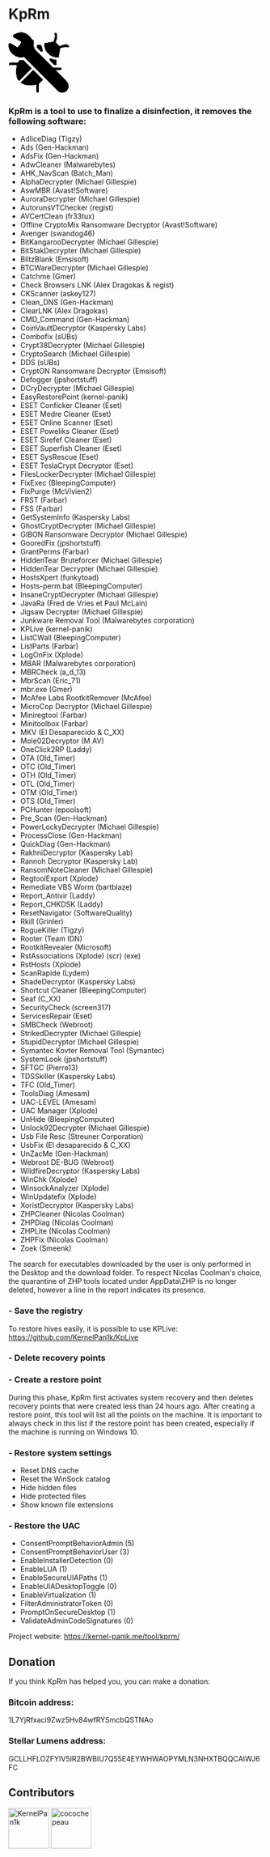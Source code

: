 # KpRm


![Google logo](./src/assets/bug.gif "google logo")


### KpRm is a tool to use to finalize a disinfection, it removes the following software:

 - AdliceDiag (Tigzy)
 - Ads (Gen-Hackman)
 - AdsFix (Gen-Hackman)
 - AdwCleaner (Malwarebytes)
 - AHK_NavScan (Batch_Man)
 - AlphaDecrypter (Michael Gillespie)
 - AswMBR (Avast!Software)
 - AuroraDecrypter (Michael Gillespie)
 - AutorunsVTChecker (regist)
 - AVCertClean (fr33tux)
 - Offline CryptoMix Ransomware Decryptor (Avast!Software)
 - Avenger (swandog46)
 - BitKangarooDecrypter (Michael Gillespie)
 - BitStakDecrypter (Michael Gillespie)
 - BlitzBlank (Emsisoft)
 - BTCWareDecrypter (Michael Gillespie)
 - Catchme (Gmer)
 - Check Browsers LNK (Alex Dragokas & regist)
 - CKScanner (askey127)
 - Clean_DNS (Gen-Hackman)
 - ClearLNK (Alex Dragokas)
 - CMD_Command (Gen-Hackman)
 - CoinVaultDecryptor (Kaspersky Labs)
 - Combofix (sUBs)
 - Crypt38Decrypter (Michael Gillespie)
 - CryptoSearch (Michael Gillespie)
 - DDS (sUBs)
 - CryptON Ransomware Decryptor (Emsisoft)
 - Defogger (jpshortstuff)
 - DCryDecrypter (Michael Gillespie)
 - EasyRestorePoint (kernel-panik)
 - ESET Conficker Cleaner (Eset)
 - ESET Medre Cleaner (Eset)
 - ESET Online Scanner (Eset)
 - ESET Poweliks Cleaner (Eset)
 - ESET Sirefef Cleaner (Eset)
 - ESET Superfish Cleaner (Eset)
 - ESET SysRescue (Eset)
 - ESET TeslaCrypt Decryptor (Eset)
 - FilesLockerDecrypter (Michael Gillespie)
 - FixExec (BleepingComputer)
 - FixPurge (McVivien2)
 - FRST (Farbar)
 - FSS (Farbar)
 - GetSystemInfo (Kaspersky Labs)
 - GhostCryptDecrypter (Michael Gillespie)
 - GIBON Ransomware Decryptor (Michael Gillespie)
 - GooredFix (jpshortstuff)
 - GrantPerms (Farbar)
 - HiddenTear Bruteforcer (Michael Gillespie)
 - HiddenTear Decrypter (Michael Gillespie)
 - HostsXpert (funkytoad)
 - Hosts-perm.bat (BleepingComputer)
 - InsaneCryptDecrypter (Michael Gillespie)
 - JavaRa (Fred de Vries et Paul McLain)
 - Jigsaw Decrypter (Michael Gillespie)
 - Junkware Removal Tool (Malwarebytes corporation)
 - KPLive (kernel-panik)
 - ListCWall (BleepingComputer)
 - ListParts (Farbar)
 - LogOnFix (Xplode)
 - MBAR (Malwarebytes corporation)
 - MBRCheck (a_d_13)
 - MbrScan (Eric_71)
 - mbr.exe (Gmer)
 - McAfee Labs RootkitRemover (McAfee)
 - MicroCop Decryptor (Michael Gillespie)
 - Miniregtool (Farbar)
 - Minitoolbox (Farbar)
 - MKV (El Desaparecido & C_XX)
 - Mole02Decryptor (M AV)
 - OneClick2RP (Laddy)
 - OTA (Old_Timer)
 - OTC (Old_Timer)
 - OTH (Old_Timer)
 - OTL (Old_Timer)
 - OTM (Old_Timer)
 - OTS (Old_Timer)
 - PCHunter (epoolsoft)
 - Pre_Scan (Gen-Hackman)
 - PowerLockyDecrypter (Michael Gillespie)
 - ProcessClose (Gen-Hackman)
 - QuickDiag (Gen-Hackman)
 - RakhniDecryptor (Kaspersky Lab)
 - Rannoh Decryptor (Kaspersky Lab)
 - RansomNoteCleaner (Michael Gillespie)
 - RegtoolExport (Xplode)
 - Remediate VBS Worm (bartblaze)
 - Report_Antivir (Laddy)
 - Report_CHKDSK (Laddy)
 - ResetNavigator (SoftwareQuality)
 - Rkill (Grinler)
 - RogueKiller (Tigzy)
 - Rooter (Team IDN)
 - RootkitRevealer (Microsoft)
 - RstAssociations (Xplode) (scr) (exe)
 - RstHosts (Xplode)
 - ScanRapide (Lydem)
 - ShadeDecryptor (Kaspersky Labs)
 - Shortcut Cleaner (BleepingComputer)
 - Seaf (C_XX)
 - SecurityCheck (screen317)
 - ServicesRepair (Eset)
 - SMBCheck (Webroot)
 - StrikedDecrypter (Michael Gillespie)
 - StupidDecryptor (Michael Gillespie)
 - Symantec Kovter Removal Tool (Symantec)
 - SystemLook (jpshortstuff)
 - SFTGC (Pierre13)
 - TDSSkiller (Kaspersky Labs)
 - TFC (Old_Timer)
 - ToolsDiag (Amesam)
 - UAC-LEVEL (Amesam)
 - UAC Manager (Xplode)
 - UnHide (BleepingComputer)
 - Unlock92Decrypter (Michael Gillespie)
 - Usb File Resc (Streuner Corporation)
 - UsbFix (El desaparecido & C_XX)
 - UnZacMe (Gen-Hackman)
 - Webroot DE-BUG (Webroot)
 - WildfireDecryptor (Kaspersky Labs)
 - WinChk (Xplode)
 - WinsockAnalyzer (Xplode)
 - WinUpdatefix (Xplode)
 - XoristDecryptor (Kaspersky Labs)
 - ZHPCleaner (Nicolas Coolman)
 - ZHPDiag (Nicolas Coolman)
 - ZHPLite (Nicolas Coolman)
 - ZHPFix (Nicolas Coolman)
 - Zoek (Smeenk)


The search for executables downloaded by the user is only performed in the Desktop and the download folder.
To respect Nicolas Coolman's choice, the quarantine of ZHP tools located under AppData\ZHP is no longer deleted,
however a line in the report indicates its presence.


### - Save the registry

To restore hives easily, it is possible to use KPLive: https://github.com/KernelPan1k/KpLive


### - Delete recovery points


### - Create a restore point

During this phase, KpRm first activates system recovery and then deletes recovery points that were created less
than 24 hours ago. After creating a restore point, this tool will list all the points on the machine.
It is important to always check in this list if the restore point has been created, especially if the machine is
running on Windows 10.


### - Restore system settings

- Reset DNS cache
- Reset the WinSock catalog
- Hide hidden files
- Hide protected files
- Show known file extensions


### - Restore the UAC

- ConsentPromptBehaviorAdmin (5)
- ConsentPromptBehaviorUser (3)
- EnableInstallerDetection (0)
- EnableLUA (1)
- EnableSecureUIAPaths (1)
- EnableUIADesktopToggle (0)
- EnableVirtualization (1)
- FilterAdministratorToken (0)
- PromptOnSecureDesktop (1)
- ValidateAdminCodeSignatures (0)


Project website: https://kernel-panik.me/tool/kprm/


## Donation

If you think KpRm has helped you, you can make a donation:

### Bitcoin address:

1L7YjRfxaci9Zwz5Hv84wfRYSmcbQSTNAo


### Stellar Lumens address:

GCLLHFLOZFYIV5IR2BWBIU7Q55E4EYWHWAOPYMLN3NHXTBQQCAIWJ6FC


## Contributors

<a href="https://github.com/kernelPan1k"><img src="https://avatars2.githubusercontent.com/u/3338681?s=460&v=4" title="KernelPan1k" width="80" height="80"></a>
<a href="https://github.com/cocochepeau"><img src="https://avatars1.githubusercontent.com/u/2019778?s=460&v=4" title="cocochepeau" width="80" height="80"></a>
